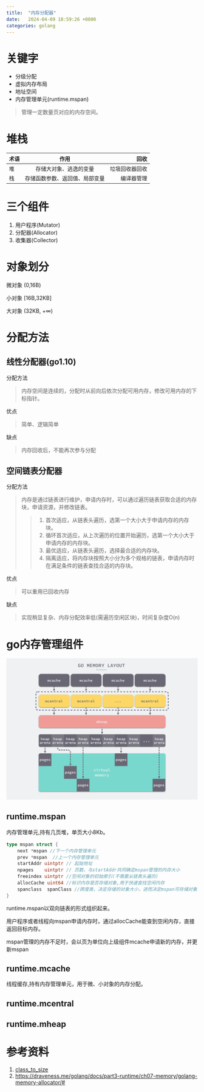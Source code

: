 ```yaml
---
title:  "内存分配器"
date:   2024-04-09 18:59:26 +0800
categories: golang
---
```

# 关键字
* 分级分配
* 虚拟内存布局
* 地址空间
* 内存管理单元(runtime.mspan)
> 管理一定数量页对应的内存空间。

# 堆栈
| 术语      | 作用 |  回收    |
| :---        |    :----:   |          ---: |
| 堆 | 存储大对象、逃逸的变量       | 垃圾回收器回收   |
| 栈   | 存储函数参数、返回值、局部变量        | 编译器管理      |

# 三个组件
1. 用户程序(Mutator)
2. 分配器(Allocator)
3. 收集器(Collector)

# 对象划分
微对象 (0,16B)</p>
小对象 [16B,32KB]</p>
大对象 (32KB, +∞)


# 分配方法
## 线性分配器(go1.10)
分配方法
> 内存空间是连续的，分配时从前向后依次分配可用内存，修改可用内存的下标指针。

优点
> 简单、逻辑简单

缺点
> 内存回收后，不能再次参与分配
## 空间链表分配器
分配方法
> 内存是通过链表进行维护，申请内存时，可以通过遍历链表获取合适的内存块，申请资源，并修改链表。
>> 1. 首次适应，从链表头遍历，选第一个大小大于申请内存的内存块。
>> 2. 循环首次适应，从上次遍历的位置开始遍历，选第一个大小大于申请内存的内存块。
>> 3. 最优适应，从链表头遍历，选择最合适的内存块。
>> 4. 隔离适应，将内存块按照大小分为多个规格的链表，申请内存时在满足条件的链表查找合适的内存块。

优点
> 可以重用已回收内存

缺点
> 实现稍显复杂、内存分配效率低(需遍历空闲区块)，时间复杂度O(n)

# go内存管理组件
![](/assets/img/go-memory-layout.png)
## runtime.mspan
内存管理单元,持有几页堆，单页大小8Kb。
```go
type mspan struct {
	next *mspan //下一个内存管理单元
	prev *mspan  //上一个内存管理单元
    startAddr uintptr // 起始地址
    npages    uintptr // 页数，与startAddr共同确定mspan管理的内存大小
    freeindex uintptr //空闲对象的初始索引(不需要从链表头遍历)
    allocCache uint64 //标识内存是否存储对象,用于快速查找空闲内存
    spanclass  spanClass //跨度类，决定存储的对象大小，进而决定mspan可存储对象的个数，每个跨度对应对象的大小已经预置，见sizeclasses.go
}
```
runtime.mspan以双向链表的形式组织起来。</p>
用户程序或者线程向mspan申请内存时，通过allocCache能查到空闲内存，直接返回目标内存。</p>
mspan管理的内存不足时，会以页为单位向上级组件mcache申请新的内存，并更新mspan</p>
## runtime.mcache
线程缓存,持有内存管理单元，用于微、小对象的内存分配。
## runtime.mcentral
## runtime.mheap


# 参考资料
1. [class_to_size](https://github.com/golang/go/blob/b634f5d97a6e65f19057c00ed2095a1a872c7fa8/src/runtime/sizeclasses.go#L84)
2. https://draveness.me/golang/docs/part3-runtime/ch07-memory/golang-memory-allocator/#

